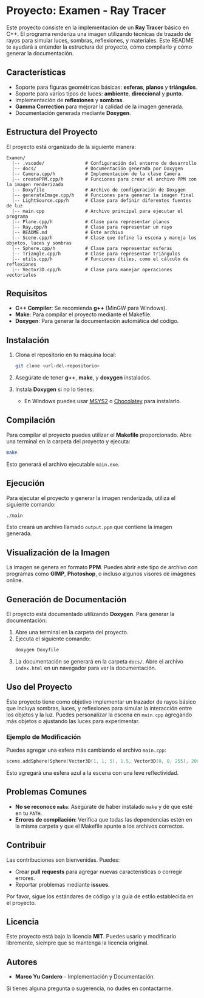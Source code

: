 # Proyecto: Examen - Ray Tracer

Este proyecto consiste en la implementación de un **Ray Tracer** básico en C++. El programa renderiza una imagen utilizando técnicas de trazado de rayos para simular luces, sombras, reflexiones, y materiales. Este README te ayudará a entender la estructura del proyecto, cómo compilarlo y cómo generar la documentación.

## Características
- Soporte para figuras geométricas básicas: **esferas**, **planos** y **triángulos**.
- Soporte para varios tipos de luces: **ambiente**, **direccional** y **punto**.
- Implementación de **reflexiones** y **sombras**.
- **Gamma Correction** para mejorar la calidad de la imagen generada.
- Documentación generada mediante **Doxygen**.

## Estructura del Proyecto
El proyecto está organizado de la siguiente manera:

```
Examen/
  |-- .vscode/               # Configuración del entorno de desarrollo
  |-- docs/                  # Documentación generada por Doxygen
  |-- Camera.cpp/h           # Implementación de la clase Camera
  |-- createPPM.cpp/h        # Funciones para crear el archivo PPM con la imagen renderizada
  |-- Doxyfile               # Archivo de configuración de Doxygen
  |-- generateImage.cpp/h    # Funciones para generar la imagen final
  |-- LightSource.cpp/h      # Clase para definir diferentes fuentes de luz
  |-- main.cpp               # Archivo principal para ejecutar el programa
  |-- Plane.cpp/h            # Clase para representar planos
  |-- Ray.cpp/h              # Clase para representar un rayo
  |-- README.md              # Este archivo
  |-- Scene.cpp/h            # Clase que define la escena y maneja los objetos, luces y sombras
  |-- Sphere.cpp/h           # Clase para representar esferas
  |-- Triangle.cpp/h         # Clase para representar triángulos
  |-- utils.cpp/h            # Funciones útiles, como el cálculo de reflexiones
  |-- Vector3D.cpp/h         # Clase para manejar operaciones vectoriales
```

## Requisitos
- **C++ Compiler**: Se recomienda **g++** (MinGW para Windows).
- **Make**: Para compilar el proyecto mediante el Makefile.
- **Doxygen**: Para generar la documentación automática del código.

## Instalación
1. Clona el repositorio en tu máquina local:
   ```sh
   git clone <url-del-repositorio>
   ```

2. Asegúrate de tener **g++**, **make**, y **doxygen** instalados.

3. Instala **Doxygen** si no lo tienes:
   - En Windows puedes usar [MSYS2](https://www.msys2.org/) o [Chocolatey](https://chocolatey.org/) para instalarlo.

## Compilación
Para compilar el proyecto puedes utilizar el **Makefile** proporcionado. Abre una terminal en la carpeta del proyecto y ejecuta:

```sh
make
```
Esto generará el archivo ejecutable `main.exe`.

## Ejecución
Para ejecutar el proyecto y generar la imagen renderizada, utiliza el siguiente comando:

```sh
./main
```
Esto creará un archivo llamado `output.ppm` que contiene la imagen generada.

## Visualización de la Imagen
La imagen se genera en formato **PPM**. Puedes abrir este tipo de archivo con programas como **GIMP**, **Photoshop**, o incluso algunos visores de imágenes online.

## Generación de Documentación
El proyecto está documentado utilizando **Doxygen**. Para generar la documentación:

1. Abre una terminal en la carpeta del proyecto.
2. Ejecuta el siguiente comando:
   ```sh
   doxygen Doxyfile
   ```
3. La documentación se generará en la carpeta `docs/`. Abre el archivo `index.html` en un navegador para ver la documentación.

## Uso del Proyecto
Este proyecto tiene como objetivo implementar un trazador de rayos básico que incluya sombras, luces, y reflexiones para simular la interacción entre los objetos y la luz. Puedes personalizar la escena en `main.cpp` agregando más objetos o ajustando las luces para experimentar.

### Ejemplo de Modificación
Puedes agregar una esfera más cambiando el archivo `main.cpp`:
```cpp
scene.addSphere(Sphere(Vector3D(1, 1, 5), 1.5, Vector3D(0, 0, 255), 200, 0.3));
```
Esto agregará una esfera azul a la escena con una leve reflectividad.

## Problemas Comunes
- **No se reconoce `make`**: Asegúrate de haber instalado `make` y de que esté en tu `PATH`.
- **Errores de compilación**: Verifica que todas las dependencias estén en la misma carpeta y que el Makefile apunte a los archivos correctos.

## Contribuir
Las contribuciones son bienvenidas. Puedes:
- Crear **pull requests** para agregar nuevas características o corregir errores.
- Reportar problemas mediante **issues**.

Por favor, sigue los estándares de código y la guía de estilo establecida en el proyecto.

## Licencia
Este proyecto está bajo la licencia **MIT**. Puedes usarlo y modificarlo libremente, siempre que se mantenga la licencia original.

## Autores
- **Marco Yu Cordero** - Implementación y Documentación.

Si tienes alguna pregunta o sugerencia, no dudes en contactarme.

